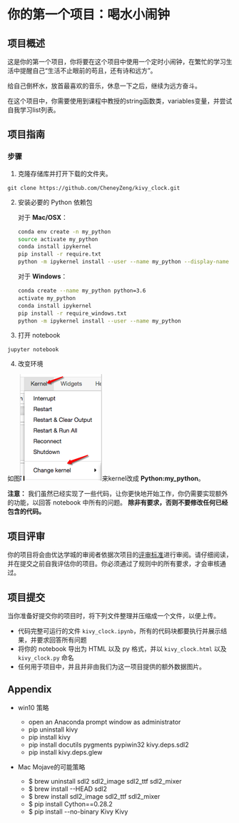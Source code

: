 # 你的第一个项目：喝水小闹钟

## 项目概述 

这是你的第一个项目，你将要在这个项目中使用一个定时小闹钟，在繁忙的学习生活中提醒自己“生活不止眼前的苟且，还有诗和远方”。

给自己倒杯水，放首最喜欢的音乐，休息一下之后，继续为远方奋斗。

在这个项目中，你需要使用到课程中教授的string函数类，variables变量，并尝试自我学习list列表。


## 项目指南

### 步骤

1. 克隆存储库并打开下载的文件夹。

 ```	
git clone https://github.com/CheneyZeng/kivy_clock.git
```

2. 安装必要的 Python 依赖包


	对于 __Mac/OSX__：
	
	```bash
	conda env create -n my_python
	source activate my_python
	conda install ipykernel
	pip install -r require.txt
	python -m ipykernel install --user --name my_python --display-name "Python:my_python"
	```

	对于 __Windows__：
	
	```bash
	conda create --name my_python python=3.6
	activate my_python
	conda install ipykernel
	pip install -r require_windows.txt
	python -m ipykernel install --user --name my_python
	```
	
3. 打开 notebook

```
jupyter notebook
```

4. 改变环境

[image1]: changekernel.png "Sample Output"

如图![Sample Output][image1]来kernel改成 **Python:my_python**。


__注意：__ 我们虽然已经实现了一些代码，让你更快地开始工作，你仍需要实现额外的功能，以回答 notebook 中所有的问题。
__除非有要求，否则不要修改任何已经包含的代码。__

## 项目评审

你的项目将会由优达学城的审阅者依据次项目的[评审标准](https://review.udacity.com/#!/rubrics/2398/view)进行审阅。请仔细阅读，并在提交之前自我评估你的项目。你必须通过了规则中的所有要求，才会审核通过。

## 项目提交

当你准备好提交你的项目时，将下列文件整理并压缩成一个文件，以便上传。

- 代码完整可运行的文件 `kivy_clock.ipynb`，所有的代码块都要执行并展示结果，并要求回答所有问题
- 将你的 notebook 导出为 HTML 以及 py 格式，并以 `kivy_clock.html` 以及 `kivy_clock.py` 命名
- 任何用于项目中，并且并非由我们为这一项目提供的额外数据图片。

## Appendix
* win10 策略
	- open an Anaconda prompt window as administrator
	- pip uninstall kivy
	- pip install kivy
	- pip install docutils pygments pypiwin32 kivy.deps.sdl2
	- pip install kivy.deps.glew
	
* Mac Mojave的可能策略
	- $ brew uninstall sdl2 sdl2_image sdl2_ttf sdl2_mixer
	- $ brew install --HEAD sdl2
	- $ brew install sdl2_image sdl2_ttf sdl2_mixer
	- $ pip install Cython==0.28.2
	- $ pip install --no-binary Kivy Kivy


